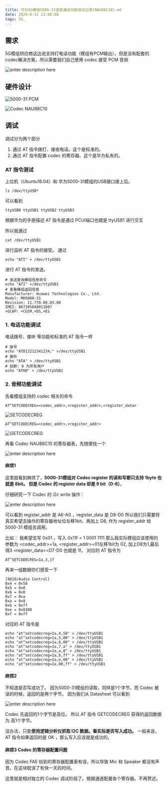 ```yaml
---
title: 华为5G模组5000-31语音通话功能调试记录(NAU88C10).md
date: 2020-6-11 21:00:00
tags: 5G,
---
```



## 需求
5G模组供应商这边说支持打电话功能（模组有PCM输出），但是没有配套的codec解决方案，所以需要我们自己使用 codec 接受 PCM 音频

![enter description here](./images/1593657197068.png)

## 硬件设计

![5000-31 PCM](./images/1593657259793.png)

![Codec NAU88C10](./images/1593657301684.png)

## 调试
调试分为两个部分
1. 通过 AT 指令拨打、接收电话。这个是标准的。
2. 通过 AT 指令配置 codec 的寄存器。这个是华为私有的。

### AT 指令测试
上位机（Ubuntu16.04）和 华为5000-31模组的USB接口接上后。
```
ls /dev/ttyUSB*
```
可以看到 
```
ttyUSB0 ttyUSB1 ttyUSB2 ttyUSB3
```
根据华为的手册描述 AT 指令是通过 PCUI端口也就是 ttyUSB1 进行交互

所以我通过 
```
cat /dev/ttyUSB1 
```
进行监听 AT 指令的接受。
通过 
```
echo "ATI" > /dev/ttyUSB1
```
进行 AT 指令的发送。


```
# 发送查询模组信息命令
echo "ATI" >/dev/ttyUSB1
# 查看模组返回信息
Manufacturer: Huawei Technologies Co., Ltd.
Model: MH5000-31
Revision: 11.770.00.03.00
IMEI: 867395040011807
+GCAP: +CGSM,+DS,+ES
```
### 1. 电话功能调试
电话拨号、接听 等功能和标准的 AT 指令一样
```
# 拨号
echo "ATD13212341234;" >/dev/ttyUSB1
# 接听
echo "ATA" > /dev/ttyUSB1
# 挂断: 0 为所有用户
echo "ATH0" > /dev/ttyUSB1
```

### 2. 音频功能调试
先看模组支持的 codec 相关的命令

```
AT^SETCODECREG=<codec_addr>,<register_addr>,<register_data>
```
![SETCODECREG](./images/1593657996132.png)

```
AT^GETCODECREG=<codec_addr>,<register_addr>
```
![GETCODECREG](./images/1593658013417.png)


再看 Codec  NAU88C10 的寄存器表，先随便找一个

![enter description here](./images/1593658321210.png)

#### 麻烦1
这里就看到麻烦了，**5000-31模组对 Codec register 的读和写都只支持 1byte 也就是 8bit。
但是 Codec 的 register data 却是 9 bit（0-8）**。

仔细研究一下 Codec 的 i2c write 操作：

![enter description here](./images/1593658493778.png)

可以看到 register_addr 是 A6-A0 ，register_data 是 D8-D0
所以我们只需要将真实希望去操作的寄存器地址位左移1bit，再加上 D8, 作为 register_addr 给 5000-31 模组去调用。

比如：
我希望去写 0x01 ，写入 0x11f = 1 0001 1111
那么我实际模组应该使用的参数为 
<codec_addr>=1a,
<register_addr>=01左移1bit为 02, 加上D8为1,最后得3
<register_data>=D7-D0 也就是 1f。
对应的 AT 指令为
```
AT^SETCODECREG=1a,3,1f
```

再来一组数据你们感受一下
```
[8810/Audio Control] 
0x4 = 0x58
0x5 = 0x0
0x6 = 0x0
0x7 = 0xa
0xa = 0x8
0xb = 0xff
0xe = 0x0100
0xf = 0xff
```
对应的 AT 指令是
```
echo "at^setcodecreg=1a,4,58" > /dev/ttyUSB1
echo "at^setcodecreg=1a,5,00" > /dev/ttyUSB1
echo "at^setcodecreg=1a,6,00" > /dev/ttyUSB1
echo "at^setcodecreg=1a,7,a" > /dev/ttyUSB1
echo "at^setcodecreg=1a,a,8" > /dev/ttyUSB1
echo "at^setcodecreg=1a,b,ff" > /dev/ttyUSB1
echo "at^setcodecreg=1a,e,00" > /dev/ttyUSB1
echo "at^setcodecreg=1a,00,ff" > /dev/ttyUSB1
```

#### 麻烦2
不知道是否写成功了。 因为5000-31模组的读取，同样是1个字节，而 Codec 被读的时候，返回的是两个字节。
因为我们从 Datasheet 可以看到

![enter description here](./images/1593659058728.png)

Codec 先返回的1个字节是高位。
所以 AT 指令 GETCODECREG 获得的返回数据为 高1个字节。

没办法，只能**使用逻辑分析仪抓取 I2C 数据。看实际是否写入成功。**
一般来说，AT 指令如果返回的是 OK  ，那么写入应该就是成功的。

#### 麻烦3 Codec 的寄存器配置问题
因为 Codec FAE 给到的寄存器配置表有误，所以导致 Mic 和 Speaker 都没有声音。在这块耽误了有快一天的时间。

这里就是相对独立的 Codec 调试阶段了。根据通道配置各个寄存器。不再赘述。